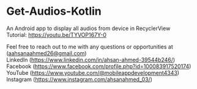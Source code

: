 # Get-Audios-Kotlin 
An Android app to display all audios from device in RecyclerView  
Tutorial: https://youtu.be/TYVOP167Y-0

Feel free to reach out to me with any questions or opportunities at (aahsanaahmed26@gmail.com)  
LinkedIn (https://www.linkedin.com/in/ahsan-ahmed-39544b246/)  
Facebook (https://www.facebook.com/profile.php?id=100083917520174)  
YouTube (https://www.youtube.com/@mobileappdevelopment4343)  
Instagram (https://www.instagram.com/ahsanahmed_03/)
